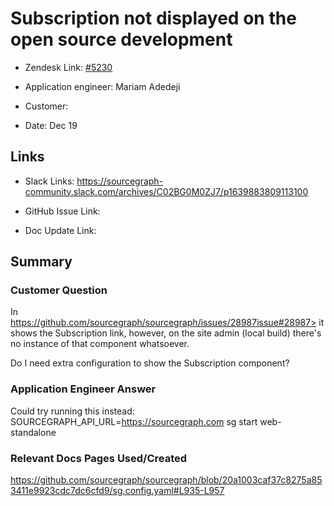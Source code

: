 

# Subscription not displayed on the open source development <!-- Ticket Title  Hint: include keywords to make it searchable -->



- Zendesk Link: [#5230](https://sourcegraph.zendesk.com/agent/tickets/5230)

- Application engineer: Mariam Adedeji

- Customer: <!-- Redact if this contains personally identifying information -->

- Date: Dec 19


<!-- Data populated from integration, speak to Ben Gordon or Michael Bali if not working -->

<!-- During Internal team trial, fill missing data manually (we are waiting for all data to sync) -->





## Links
<!-- Data for application engineer manual entry -->
- Slack Links: https://sourcegraph-community.slack.com/archives/C02BG0M0ZJ7/p1639883809113100

- GitHub Issue Link:

- Doc Update Link:



## Summary

### Customer Question

In https://github.com/sourcegraph/sourcegraph/issues/28987issue#28987> it shows the Subscription link, however, on the site admin (local build) there's no instance of that component whatsoever.

Do I need extra configuration to show the Subscription component?


### Application Engineer Answer

Could try running this instead:
SOURCEGRAPH_API_URL=https://sourcegraph.com sg start web-standalone



### Relevant Docs Pages Used/Created

https://github.com/sourcegraph/sourcegraph/blob/20a1003caf37c8275a853411e9923cdc7dc6cfd9/sg.config.yaml#L935-L957
